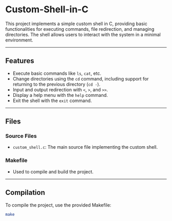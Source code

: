 # Custom-Shell-in-C

This project implements a simple custom shell in C, providing basic functionalities for executing commands, file redirection, and managing directories. The shell allows users to interact with the system in a minimal environment.

---

## Features

- Execute basic commands like `ls`, `cat`, etc.
- Change directories using the `cd` command, including support for returning to the previous directory (`cd -`).
- Input and output redirection with `<`, `>`, and `>>`.
- Display a help menu with the `help` command.
- Exit the shell with the `exit` command.

---

## Files

### Source Files
- `custom_shell.c`: The main source file implementing the custom shell.

### Makefile
- Used to compile and build the project.

---

## Compilation

To compile the project, use the provided Makefile:
```bash
make